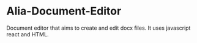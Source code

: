 # Alia-Document-Editor
Document editor that aims to create and edit docx files.
It uses javascript react and HTML.
